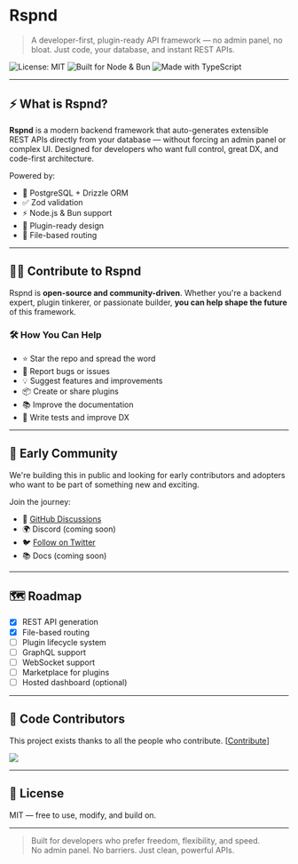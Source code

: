 # Rspnd

> A developer-first, plugin-ready API framework — no admin panel, no bloat. Just code, your database, and instant REST APIs.

![License: MIT](https://img.shields.io/badge/license-MIT-blue.svg)
![Built for Node & Bun](https://img.shields.io/badge/runtime-node%20%7C%20bun-green.svg)
![Made with TypeScript](https://img.shields.io/badge/code-typescript-blue.svg)

---

## ⚡ What is Rspnd?

**Rspnd** is a modern backend framework that auto-generates extensible REST APIs directly from your database — without forcing an admin panel or complex UI. Designed for developers who want full control, great DX, and code-first architecture.

Powered by:

- 🐘 PostgreSQL + Drizzle ORM
- ✅ Zod validation
- ⚡ Node.js & Bun support
- 🔌 Plugin-ready design
- 🧱 File-based routing

---

## 🧑‍💻 Contribute to Rspnd

Rspnd is **open-source and community-driven**. Whether you're a backend expert, plugin tinkerer, or passionate builder, **you can help shape the future** of this framework.

### 🛠 How You Can Help

- ⭐ Star the repo and spread the word
- 🐞 Report bugs or issues
- 💡 Suggest features and improvements
- 📦 Create or share plugins
- 📚 Improve the documentation
- 🧪 Write tests and improve DX

---

## 🌱 Early Community

We're building this in public and looking for early contributors and adopters who want to be part of something new and exciting.

Join the journey:

- 💬 [GitHub Discussions](https://github.com/YOUR_REPO/discussions)
- 🌍 Discord (coming soon)
- 🐦 [Follow on Twitter](https://twitter.com)
- 📚 Docs (coming soon)

---

## 🗺 Roadmap

- [x] REST API generation
- [x] File-based routing
- [ ] Plugin lifecycle system
- [ ] GraphQL support
- [ ] WebSocket support
- [ ] Marketplace for plugins
- [ ] Hosted dashboard (optional)

---

## 👥 Code Contributors

This project exists thanks to all the people who contribute. [[Contribute](CONTRIBUTING.md)]

[![](https://contrib.rocks/image?repo=octabyte-io/rspnd)](https://github.com/octabyte-io/rspnd/graphs/contributors)

---

## 📄 License

MIT — free to use, modify, and build on.

---

> Built for developers who prefer freedom, flexibility, and speed.  
> No admin panel. No barriers. Just clean, powerful APIs.
